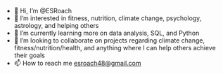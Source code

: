 - 👋 Hi, I’m @ESRoach
- 👀 I’m interested in fitness, nutrition, climate change, psychology, astrology, and helping others 
- 🌱 I’m currently learning more on data analysis, SQL, and Python
- 💞️ I’m looking to collaborate on projects regarding climate change, fitness/nutrition/health, and anything where I can help others achieve their goals 
- 📫 How to reach me esroach48@gmail.com

<!---
ESRoach/ESRoach is a ✨ special ✨ repository because its `README.md` (this file) appears on your GitHub profile.
You can click the Preview link to take a look at your changes.
--->
